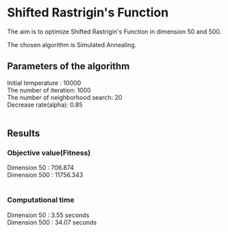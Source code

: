 # Shifted Rastrigin's Function

The aim is to optimize Shifted Rastrigin's Function in dimension 50 and 500. <br />

The chosen algorithm is Simulated Annealing. <br />

## Parameters of the algorithm<br />
Initial temperature : 10000<br />
The number of iteration: 1000<br />
The number of neighborhood search: 20<br />
Decrease rate(alpha): 0.85<br /><br />


## Results<br />
### Objective value(Fitness)<br />
Dimension 50 : 706.874<br />
Dimension 500 : 11756.343<br /><br />

### Computational time<br />
Dimension 50 : 3.55 seconds<br />
Dimension 500 : 34.07 seconds<br />

